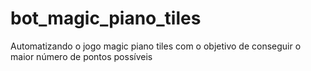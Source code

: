 # bot_magic_piano_tiles
Automatizando o jogo magic piano tiles com o objetivo de conseguir o maior número de pontos possíveis
